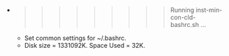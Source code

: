 * >>>>>>>>> Running inst-min-con-cld-bashrc.sh ...
  * Set common settings for ~/.bashrc.
  * Disk size = 1331092K. Space Used = 32K.
